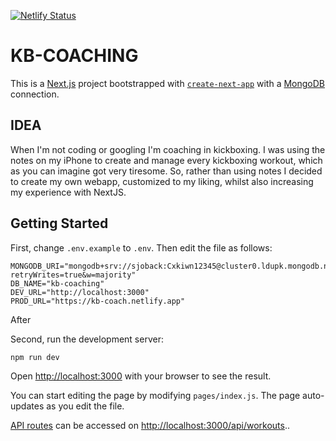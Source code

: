 [![Netlify Status](https://api.netlify.com/api/v1/badges/58f16a0a-15da-4d0b-a2c4-b1bdf389474a/deploy-status)](https://app.netlify.com/sites/kb-coach/deploys)

# KB-COACHING

This is a [Next.js](https://nextjs.org/) project bootstrapped with [`create-next-app`](https://github.com/vercel/next.js/tree/canary/packages/create-next-app) with a [MongoDB](https://www.mongodb.com/) connection.

## IDEA

When I'm not coding or googling I'm coaching in kickboxing. I was using the notes on my iPhone to create and manage every kickboxing workout, which as you can imagine got very tiresome. So, rather than using notes I decided to create my own webapp, customized to my liking, whilst also increasing my experience with NextJS.

## Getting Started

First, change `.env.example` to `.env`.
Then edit the file as follows:

```
MONGODB_URI="mongodb+srv://sjoback:Cxkiwn12345@cluster0.ldupk.mongodb.net/test?retryWrites=true&w=majority"
DB_NAME="kb-coaching"
DEV_URL="http://localhost:3000"
PROD_URL="https://kb-coach.netlify.app"
```

After

Second, run the development server:

```bash
npm run dev
```

Open [http://localhost:3000](http://localhost:3000) with your browser to see the result.

You can start editing the page by modifying `pages/index.js`. The page auto-updates as you edit the file.

[API routes](https://nextjs.org/docs/api-routes/introduction) can be accessed on [http://localhost:3000/api/workouts](http://localhost:3000/api/workouts)..
